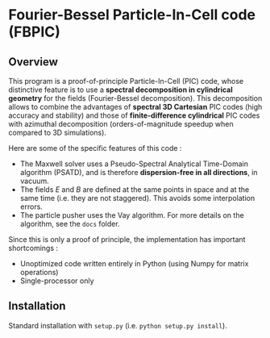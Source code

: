 Fourier-Bessel Particle-In-Cell code (FBPIC)
=============================

Overview
--------

This program is a proof-of-principle Particle-In-Cell (PIC) code,
whose distinctive feature is to use a **spectral decomposition in
cylindrical geometry** for the fields (Fourier-Bessel
decomposition). This decomposition allows to combine the advantages of
**spectral 3D Cartesian** PIC codes (high accuracy and stability) and
those of **finite-difference cylindrical** PIC codes with azimuthal
decomposition (orders-of-magnitude speedup when compared to 3D simulations).

Here are some of the specific features of this code :
* The Maxwell solver uses a Pseudo-Spectral Analytical Time-Domain
  algorithm (PSATD), and is therefore **dispersion-free in all
  directions**, in vacuum.
* The fields *E* and *B* are defined at the same points in space and at
  the same time (i.e. they are not staggered). This avoids some interpolation errors.
* The particle pusher uses the Vay algorithm.
For more details on the algorithm, see the `docs` folder.

Since this is only a proof of principle, the implementation has important shortcomings :
* Unoptimized code written entirely in Python (using Numpy for matrix operations)
* Single-processor only 

Installation
---------

Standard installation with `setup.py` (i.e. `python setup.py install`).







